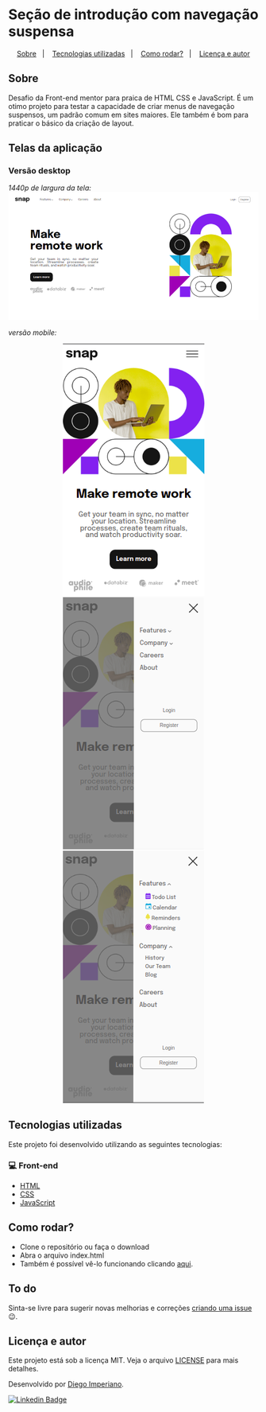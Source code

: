 # Seção de introdução com navegação suspensa

<p align="center">
  <a href="#sobre">Sobre</a>&nbsp;&nbsp;&nbsp;|&nbsp;&nbsp;&nbsp;
  <a href="#tecnologias-utilizadas">Tecnologias utilizadas</a>&nbsp;&nbsp;&nbsp;|&nbsp;&nbsp;&nbsp;
  <a href="#como-rodar">Como rodar?</a>&nbsp;&nbsp;&nbsp;|&nbsp;&nbsp;&nbsp;
  <a href="#licença-e-autores">Licença e autor</a>
</p>

## Sobre

Desafio da Front-end mentor para praica de HTML CSS e JavaScript. É um otimo projeto para testar a capacidade de criar menus de navegação suspensos, um padrão comum em sites maiores. Ele também é bom para praticar o básico da criação de layout.

## Telas da aplicação

### Versão desktop

<p align="center">

_1440p de largura da tela:_
<img src=".github/desktop.png"/>

</p>

_versão mobile:_

<p align="center">

<img src=".github/mobile.png"/>

<img src=".github/mobileMenuActive.png"/>

<img src=".github/mobileMenuAndDropDownActive.png"/>

</p>

## Tecnologias utilizadas

Este projeto foi desenvolvido utilizando as seguintes tecnologias:

### 💻 Front-end

- [HTML](https://developer.mozilla.org/pt-BR/docs/Web/HTML)
- [CSS](https://developer.mozilla.org/pt-BR/docs/Web/CSS)
- [JavaScript](https://www.javascript.com/)

## Como rodar?

- Clone o repositório ou faça o download
- Abra o arquivo index.html
- Também é possível vê-lo funcionando clicando [aqui](https://diegoimperiano.github.io/desafio-metodo/).

## To do

Sinta-se livre para sugerir novas melhorias e correções [criando uma issue](https://github.com/DiegoImperiano/desafio-metodo/issues/new) 😉.

## Licença e autor

Este projeto está sob a licença MIT. Veja o arquivo [LICENSE](https://github.com/DiegoImperiano/desafio-metodo/blob/main/LICENSE) para mais detalhes.

Desenvolvido por [Diego Imperiano](https://github.com/DiegoImperiano).

[![Linkedin Badge](https://img.shields.io/badge/-Diego_Imperiano-blue?style=flat-square&logo=Linkedin&logoColor=white&link=https://www.linkedin.com/in/diegoimperiano/)](https://www.linkedin.com/in/diegoimperiano/)
